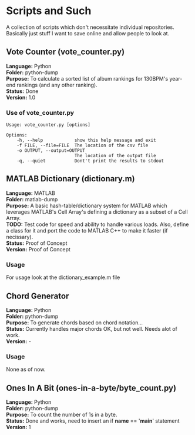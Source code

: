 # Scripts and Such

A collection of scripts which don't necessitate individual repositories. Basically
just stuff I want to save online and allow people to look at.

## Vote Counter (vote_counter.py)

**Language:** Python  
**Folder:** python-dump  
**Purpose:** To calculate a sorted list of album rankings for 130BPM's year-end
rankings (and any other ranking).  
**Status:** Done    
**Version:** 1.0  

### Use of vote_counter.py

	Usage: vote_counter.py [options]  
  
	Options:  
 		-h, --help            show this help message and exit  
		-f FILE, --file=FILE  The location of the csv file  
  		-o OUTPUT, --output=OUTPUT  
                        	  The location of the output file  
  		-q, --quiet           Dont't print the results to stdout  

## MATLAB Dictionary (dictionary.m)

**Language:** MATLAB  
**Folder:** matlab-dump  
**Purpose:** A basic hash-table/dictionary system for MATLAB which leverages 
MATLAB's Cell Array's defining a dictionary as a subset of a Cell Array.  
**TODO:** Test code for speed and ability to handle various loads. Also, define a 
class for it and port the code to MATLAB C++ to make it faster (if necissary).  
**Status:** Proof of Concept  
**Version:** Proof of Concept  

### Usage

For usage look at the dictionary_example.m file

## Chord Generator

**Language:** Python  
**Folder:** python-dump   
**Purpose:** To generate chords based on chord notation...  
**Status:** Currently handles major chords OK, but not well. Needs alot of work.  
**Version:** -  

### Usage

None as of now.

## Ones In A Bit (ones-in-a-byte/byte_count.py)

**Language:** Python  
**Folder:** python-dump   
**Purpose:** To count the number of 1s in a byte.  
**Status:** Done and works, need to insert an if __name__ == '__main__' statement  
**Version:** 1  


